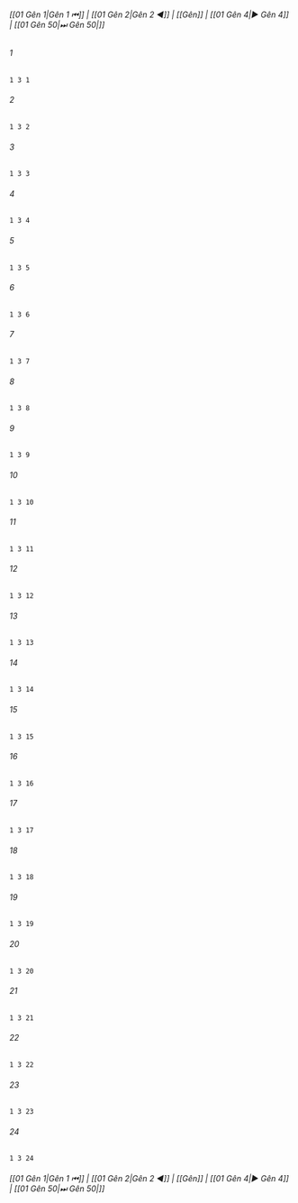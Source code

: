 
###### [[01 Gên 1|Gên 1 ⏮]] | [[01 Gên 2|Gên 2 ◀]] | [[Gên]] | [[01 Gên 4|▶ Gên 4]] | [[01 Gên 50|⏭ Gên 50|]]

###### 1
``` verse
1 3 1 
```
###### 2
``` verse
1 3 2 
```
###### 3
``` verse
1 3 3 
```
###### 4
``` verse
1 3 4 
```
###### 5
``` verse
1 3 5 
```
###### 6
``` verse
1 3 6 
```
###### 7
``` verse
1 3 7 
```
###### 8
``` verse
1 3 8 
```
###### 9
``` verse
1 3 9 
```
###### 10
``` verse
1 3 10 
```
###### 11
``` verse
1 3 11 
```
###### 12
``` verse
1 3 12 
```
###### 13
``` verse
1 3 13 
```
###### 14
``` verse
1 3 14 
```
###### 15
``` verse
1 3 15 
```
###### 16
``` verse
1 3 16 
```
###### 17
``` verse
1 3 17 
```
###### 18
``` verse
1 3 18 
```
###### 19
``` verse
1 3 19 
```
###### 20
``` verse
1 3 20 
```
###### 21
``` verse
1 3 21 
```
###### 22
``` verse
1 3 22 
```
###### 23
``` verse
1 3 23 
```
###### 24
``` verse
1 3 24 
```

###### [[01 Gên 1|Gên 1 ⏮]] | [[01 Gên 2|Gên 2 ◀]] | [[Gên]] | [[01 Gên 4|▶ Gên 4]] | [[01 Gên 50|⏭ Gên 50|]]

